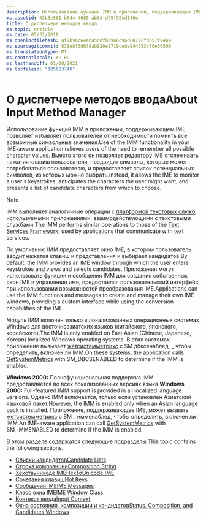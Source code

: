 ```yaml
---
description: Использование функций IMM в приложении, поддерживающем IME, позволяет избавляет пользователей от необходимости помнить все возможные символьные значения.
ms.assetid: 43b3e561-b844-4688-ab3d-d99f92ed140e
title: О диспетчере методов ввода
ms.topic: article
ms.date: 05/31/2018
ms.openlocfilehash: af7b96c64eba5ddfb6966c96d88792fd657f94aa
ms.sourcegitcommit: 831e8f3db78ab820e1710cede244553c70e50500
ms.translationtype: MT
ms.contentlocale: ru-RU
ms.lasthandoff: 01/08/2021
ms.locfileid: "105683740"
---
```

# <a name="about-input-method-manager"></a><span data-ttu-id="44727-103">О диспетчере методов ввода</span><span class="sxs-lookup"><span data-stu-id="44727-103">About Input Method Manager</span></span>

<span data-ttu-id="44727-104">Использование функций IMM в приложении, поддерживающем IME, позволяет избавляет пользователей от необходимости помнить все возможные символьные значения.</span><span class="sxs-lookup"><span data-stu-id="44727-104">Use of the IMM functionality in your IME-aware application relieves users of the need to remember all possible character values.</span></span> <span data-ttu-id="44727-105">Вместо этого он позволяет редактору IME отслеживать нажатия клавиш пользователя, предвидит символы, которые может потребоваться пользователю, и предоставляет список потенциальных символов, из которых можно выбрать.</span><span class="sxs-lookup"><span data-stu-id="44727-105">Instead, it allows the IME to monitor a user's keystrokes, anticipates the characters the user might want, and presents a list of candidate characters from which to choose.</span></span>

> [!Note]  
> <span data-ttu-id="44727-106">IMM выполняет аналогичные операции с [платформой текстовых служб](../tsf/text-services-framework.md), используемыми приложениями, взаимодействующими с текстовыми службами.</span><span class="sxs-lookup"><span data-stu-id="44727-106">The IMM performs similar operations to those of the [Text Services Framework](../tsf/text-services-framework.md), used by applications that communicate with text services.</span></span>

 

<span data-ttu-id="44727-107">По умолчанию IMM предоставляет окно IME, в котором пользователь вводит нажатия клавиш и представления и выбирает кандидатов.</span><span class="sxs-lookup"><span data-stu-id="44727-107">By default, the IMM provides an IME window through which the user enters keystrokes and views and selects candidates.</span></span> <span data-ttu-id="44727-108">Приложения могут использовать функции и сообщения IMM для создания собственных окон IME и управления ими, предоставляя пользовательский интерфейс при использовании возможностей преобразования IME.</span><span class="sxs-lookup"><span data-stu-id="44727-108">Applications can use the IMM functions and messages to create and manage their own IME windows, providing a custom interface while using the conversion capabilities of the IME.</span></span>

<span data-ttu-id="44727-109">Модуль IMM включен только в локализованных операционных системах Windows для восточноазиатских языков (китайского, японского, корейского).</span><span class="sxs-lookup"><span data-stu-id="44727-109">The IMM is only enabled on East Asian (Chinese, Japanese, Korean) localized Windows operating systems.</span></span> <span data-ttu-id="44727-110">В этих системах приложение вызывает [жетсистемметрикс](/windows/win32/api/winuser/nf-winuser-getsystemmetrics) с SM дбксенаблед, \_ чтобы определить, включен ли IMM.</span><span class="sxs-lookup"><span data-stu-id="44727-110">On these systems, the application calls [GetSystemMetrics](/windows/win32/api/winuser/nf-winuser-getsystemmetrics) with SM\_DBCSENABLED to determine if the IMM is enabled.</span></span>

<span data-ttu-id="44727-111">**Windows 2000:** Полнофункциональная поддержка IMM предоставляется во всех локализованных версиях языка.</span><span class="sxs-lookup"><span data-stu-id="44727-111">**Windows 2000:** Full-featured IMM support is provided in all localized language versions.</span></span> <span data-ttu-id="44727-112">Однако IMM включается, только если установлен Азиатский языковой пакет.</span><span class="sxs-lookup"><span data-stu-id="44727-112">However, the IMM is enabled only when an Asian language pack is installed.</span></span> <span data-ttu-id="44727-113">Приложение, поддерживающее IME, может вызвать [жетсистемметрикс](/windows/win32/api/winuser/nf-winuser-getsystemmetrics) с SM \_ имменаблед, чтобы определить, включен ли IMM.</span><span class="sxs-lookup"><span data-stu-id="44727-113">An IME-aware application can call [GetSystemMetrics](/windows/win32/api/winuser/nf-winuser-getsystemmetrics) with SM\_IMMENABLED to determine if the IMM is enabled.</span></span>

<span data-ttu-id="44727-114">В этом разделе содержатся следующие подразделы.</span><span class="sxs-lookup"><span data-stu-id="44727-114">This topic contains the following sections.</span></span>

-   [<span data-ttu-id="44727-115">Списки кандидатов</span><span class="sxs-lookup"><span data-stu-id="44727-115">Candidate Lists</span></span>](candidate-lists.md)
-   [<span data-ttu-id="44727-116">Строка композиции</span><span class="sxs-lookup"><span data-stu-id="44727-116">Composition String</span></span>](composition-string.md)
-   [<span data-ttu-id="44727-117">Хекстауникоде IME</span><span class="sxs-lookup"><span data-stu-id="44727-117">HexToUnicode IME</span></span>](hextounicode-ime.md)
-   [<span data-ttu-id="44727-118">Сочетания клавиш</span><span class="sxs-lookup"><span data-stu-id="44727-118">Hot Keys</span></span>](hot-keys.md)
-   [<span data-ttu-id="44727-119">Сообщения IME</span><span class="sxs-lookup"><span data-stu-id="44727-119">IME Messages</span></span>](ime-messages.md)
-   [<span data-ttu-id="44727-120">Класс окна IME</span><span class="sxs-lookup"><span data-stu-id="44727-120">IME Window Class</span></span>](ime-window-class.md)
-   [<span data-ttu-id="44727-121">Контекст ввода</span><span class="sxs-lookup"><span data-stu-id="44727-121">Input Context</span></span>](input-context.md)
-   [<span data-ttu-id="44727-122">Окна состояния, композиции и кандидатов</span><span class="sxs-lookup"><span data-stu-id="44727-122">Status, Composition, and Candidates Windows</span></span>](status--composition--and-candidates-windows.md)

 

 
